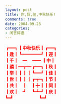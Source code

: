 ```yaml
---
layout: post
title: 你,我,他,中秋快乐!
comments: true
date: 2004-09-28
categories:
- 闲言碎语
---
```


<p><font color="#ff0000"><strong>┏━┓┃中秋快乐┃┏━┓ <br />┃逢┃┗━━━━┛┃迎┃ <br />┃千┃　━　 ━━ ┃中┃ <br />┃禧┃━┳━┏━┓┃秋┃ <br />┃举┃┃┃┃┗━┛┃佳┃ <br />┃世┃┃┃┃┏┳┓┃节┃ <br />┃共┃　┃　┃╋┃┃同┃ <br />┃欢┃　┛　┗┻┛┃庆┃ <br />┗━┛　　　　　　┗━┛</strong></font></p>				
